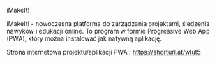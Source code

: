 iMakeIt!

iMakeIt! - nowoczesna platforma do zarządzania projektami, śledzenia nawyków i edukacji online. To program w formie Progressive Web App (PWA), który można instalować jak natywną aplikację.

Strona internetowa projektu/aplikacji PWA : https://shorturl.at/wlut5
